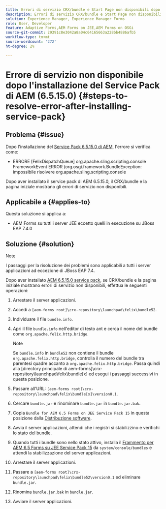 ```yaml
---
title: Errori di servizio CRX/bundle e Start Page non disponibili dopo l'installazione del service pack 6.5.15.0 più recente
description: Errori di servizio CRX/bundle e Start Page non disponibili dopo l'installazione del service pack 6.5.15.0 più recente
solution: Experience Manager, Experience Manager Forms
role: User, Developer
feature: Adaptive Forms,AEM Forms on JEE,AEM Forms on OSGi
source-git-commit: 29391c8e3042a8a04c64165663a228bb4886afb5
workflow-type: tm+mt
source-wordcount: '272'
ht-degree: 2%

---
```


# Errore di servizio non disponibile dopo l&#39;installazione del Service Pack di AEM (6.5.15.0) {#steps-to-resolve-error-after-installing-service-pack}

## Problema   {#issue}

Dopo l&#39;installazione del [Service Pack 6.5.15.0 di AEM](https://experience.adobe.com/#/downloads/content/software-distribution/en/aem.html?package=/content/software-distribution/en/details.html/content/dam/aem/public/adobe/packages/cq650/servicepack/aem-service-pkg-6.5.15.0.zip), l&#39;errore si verifica come:
* ERRORE [FelixDispatchQueue] org.apache.sling.scripting.console FrameworkEvent ERROR (org.osgi.framework.BundleException: impossibile risolvere org.apache.sling.scripting.console

Dopo aver installato il service pack di AEM 6.5.15.0, il CRX/bundle e la pagina iniziale mostrano gli errori di servizio non disponibili.

## Applicabile a {#applies-to}

Questa soluzione si applica a:
* AEM Forms su tutti i server JEE eccetto quelli in esecuzione su JBoss EAP 7.4.0

## Soluzione {#solution}

>[!NOTE]
>
>I passaggi per la risoluzione dei problemi sono applicabili a tutti i server applicazioni ad eccezione di JBoss EAP 7.4.

Dopo aver installato [AEM 6.5.15.0 service pack](https://experience.adobe.com/#/downloads/content/software-distribution/en/aem.html?package=/content/software-distribution/en/details.html/content/dam/aem/public/adobe/packages/cq650/servicepack/aem-service-pkg-6.5.15.0.zip), se CRX/bundle e la pagina iniziale mostrano errori di servizio non disponibili, effettua le seguenti operazioni:

1. Arrestare il server applicazioni.
1. Accedi a `[aem-forms root]\crx-repository\launchpad\felix\bundle52`.
1. Individuare il file `bundle.info`.
1. Apri il file `bundle.info` nell&#39;editor di testo ant e cerca il nome del bundle come `org.apache.felix.http.bridge`.

   >[!NOTE]
   >
   >Se `bundle.info` in `bundle52` non contiene il bundle `org.apache.felix.http.bridge`, controlla il numero del bundle tra parentesi quadre accanto a `org.apache.felix.http.bridge`. Passa quindi alla [directory principale di aem-forms]\crx-repository\launchpad\felix\bundle[x] ed esegui i passaggi successivi in questa posizione.

1. Passare all&#39;URL: `[aem-forms root]\crx-repository\launchpad\felix\bundle[x]\version0.1`.
1. Cercare `bundle.jar` e rinominare `bundle.jar` in `bundle.jar.bak`.
1. Copia `Bundle for AEM 6.5 Forms on JEE Service Pack 15` in questa posizione dalla [Distribuzione software](https://experience.adobe.com/#/downloads/content/software-distribution/en/aem.html?package=/content/software-distribution/en/details.html/content/dam/aem/public/adobe/packages/cq650/featurepack/bundle.jar).
1. Avvia il server applicazioni, attendi che i registri si stabilizzino e verifichi lo stato del bundle.
1. Quando tutti i bundle sono nello stato attivo, installa il [Frammento per AEM 6.5 Forms su JEE Service Pack 15](https://experience.adobe.com/#/downloads/content/software-distribution/en/aem.html?package=/content/software-distribution/en/details.html/content/dam/aem/public/adobe/packages/cq650/featurepack/org.apache.felix.http.servlet-api-1.2.0_fragment_full.jar) da `system/console/bundles` e attendi la stabilizzazione del server applicazioni.
1. Arrestare il server applicazioni.
1. Passare a `[aem-forms root]\crx-repository\launchpad\felix\bundle52\version0.1` ed eliminare `bundle.jar`.
1. Rinomina `bundle.jar.bak` in `bundle.jar`.
1. Avviare il server applicazioni.
